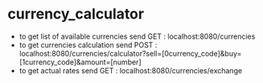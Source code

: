 # currency_calculator

- to get list of available currencies send GET : localhost:8080/currencies
- to get currencies calculation send 
  POST : localhost:8080/currencies/calculator?sell=[0currency_code]&buy=[1currency_code]&amount=[number]
- to get actual rates send GET : localhost:8080/currencies/exchange
